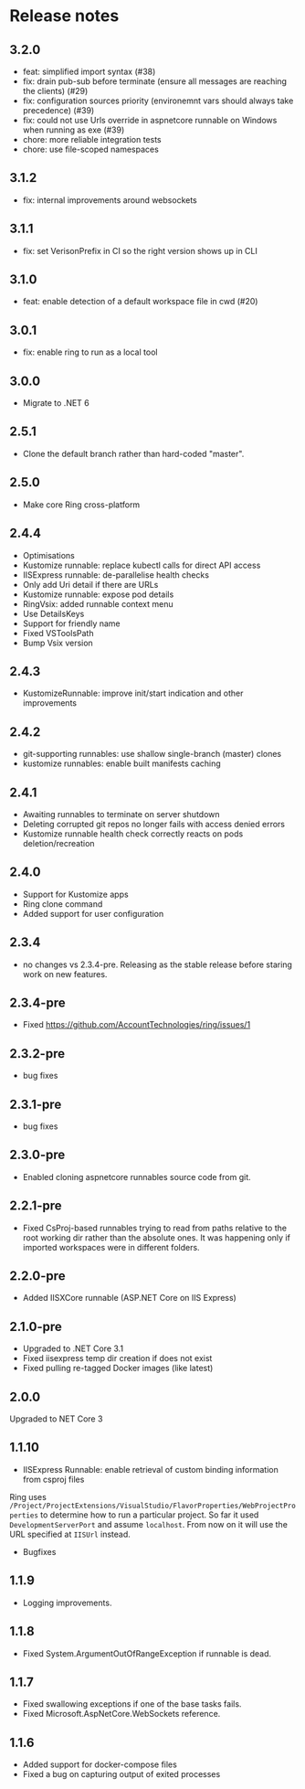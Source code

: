 # Release notes

## 3.2.0

* feat: simplified import syntax (#38)
* fix: drain pub-sub before terminate (ensure all messages are reaching the clients) (#29)
* fix: configuration sources priority (environemnt vars should always take precedence) (#39)
* fix: could not use Urls override in aspnetcore runnable on Windows when running as exe (#39)
* chore: more reliable integration tests 
* chore: use file-scoped namespaces

## 3.1.2

* fix: internal improvements around websockets

## 3.1.1

* fix: set VerisonPrefix in CI so the right version shows up in CLI

## 3.1.0

* feat: enable detection of a default workspace file in cwd (#20)

## 3.0.1

* fix: enable ring to run as a local tool

## 3.0.0

* Migrate to .NET 6

## 2.5.1

* Clone the default branch rather than hard-coded "master".

## 2.5.0

* Make core Ring cross-platform

## 2.4.4

* Optimisations
* Kustomize runnable: replace kubectl calls for direct API access
* IISExpress runnable: de-parallelise health checks
* Only add Uri detail if there are URLs
* Kustomize runnable: expose pod details
* RingVsix: added runnable context menu
* Use DetailsKeys
* Support for friendly name
* Fixed VSToolsPath
* Bump Vsix version

## 2.4.3

* KustomizeRunnable: improve init/start indication and other improvements

## 2.4.2

* git-supporting runnables: use shallow single-branch (master) clones
* kustomize runnables: enable built manifests caching 

## 2.4.1

* Awaiting runnables to terminate on server shutdown
* Deleting corrupted git repos no longer fails with access denied errors
* Kustomize runnable health check correctly reacts on pods deletion/recreation

## 2.4.0

* Support for Kustomize apps
* Ring clone command
* Added support for user configuration

## 2.3.4

* no changes vs 2.3.4-pre. Releasing as the stable release before staring work on new features.

## 2.3.4-pre

* Fixed https://github.com/AccountTechnologies/ring/issues/1

## 2.3.2-pre

* bug fixes

## 2.3.1-pre

* bug fixes

## 2.3.0-pre

* Enabled cloning aspnetcore runnables source code from git.

## 2.2.1-pre

* Fixed CsProj-based runnables trying to read from paths relative to the root working dir rather than the absolute ones. It was happening only if imported workspaces were in different folders.

## 2.2.0-pre

* Added IISXCore runnable (ASP.NET Core on IIS Express)

## 2.1.0-pre

* Upgraded to .NET Core 3.1
* Fixed iisexpress temp dir creation if does not exist
* Fixed pulling re-tagged Docker images (like latest)

## 2.0.0

Upgraded to NET Core 3

## 1.1.10

* IISExpress Runnable: enable retrieval of custom binding information from csproj files

Ring uses `/Project/ProjectExtensions/VisualStudio/FlavorProperties/WebProjectProperties` to determine how to run a particular project.
So far it used `DevelopmentServerPort` and assume `localhost`. From now on it will use the URL specified at `IISUrl` instead.

* Bugfixes

## 1.1.9

* Logging improvements.

## 1.1.8

* Fixed System.ArgumentOutOfRangeException if runnable is dead.

## 1.1.7

* Fixed swallowing exceptions if one of the base tasks fails. 
* Fixed Microsoft.AspNetCore.WebSockets reference.

## 1.1.6

* Added support for docker-compose files
* Fixed a bug on capturing output of exited processes
